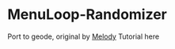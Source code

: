 # MenuLoop-Randomizer
Port to geode, original by [Melody](https://github.com/uhmily)
                                                                      Tutorial here

